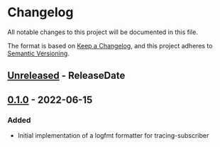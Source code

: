 <!-- markdownlint-disable blanks-around-headings blanks-around-lists no-duplicate-heading -->

# Changelog

All notable changes to this project will be documented in this file.

The format is based on [Keep a Changelog](https://keepachangelog.com/en/1.0.0/),
and this project adheres to [Semantic Versioning](https://semver.org/spec/v2.0.0.html).

<!-- next-header -->
## [Unreleased] - ReleaseDate

## [0.1.0] - 2022-06-15
### Added
- Initial implementation of a logfmt formatter for tracing-subscriber

<!-- next-url -->
[Unreleased]: https://github.com/EmbarkStudios/tracing-logfmt/compare/0.1.0...HEAD
[0.1.0]: https://github.com/EmbarkStudios/tracing-logfmt/releases/tag/0.1.0
